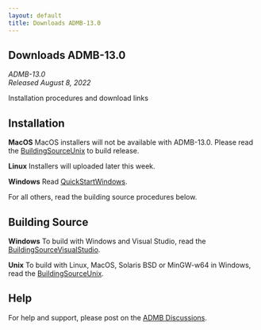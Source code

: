 ```yaml
---
layout: default
title: Downloads ADMB-13.0
---
```


Downloads ADMB-13.0
------------------

*ADMB-13.0*  
*Released August 8, 2022*  

Installation procedures and download links

Installation
------------

**MacOS** MacOS installers will not be available with ADMB-13.0. Please read the [BuildingSourceUnix](BuildingSourceUnix.md) to build release.

<!--
**Linux** Read [QuickStartUnix](QuickStartUnix.md).
-->
**Linux** Installers will uploaded later this week.

**Windows** Read [QuickStartWindows](QuickStartWindows.md).  

For all others, read the building source procedures below.

Building Source
---------------

**Windows** To build with Windows and Visual Studio, read the [BuildingSourceVisualStudio](BuildingSourceVisualStudio.md).   

**Unix** To build with Linux, MacOS, Solaris BSD or MinGW-w64 in Windows, read the [BuildingSourceUnix](BuildingSourceUnix.md).

Help
----

For help and support, please post on the [ADMB Discussions](https://github.com/admb-project/admb/discussions).
